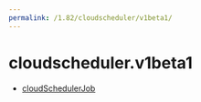 ```yaml
---
permalink: /1.82/cloudscheduler/v1beta1/
---
```


# cloudscheduler.v1beta1



* [cloudSchedulerJob](cloudSchedulerJob.md)